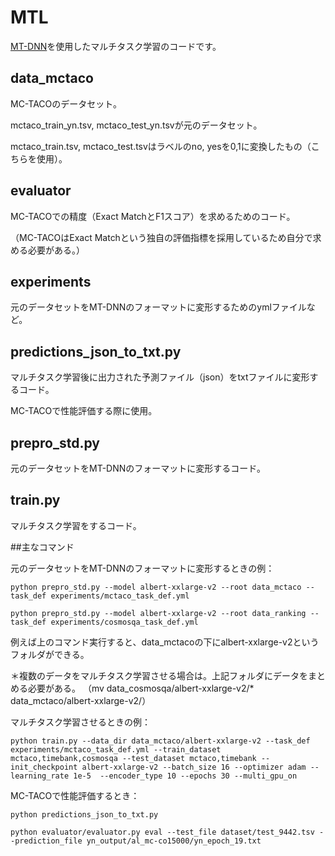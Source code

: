 # MTL

[MT-DNN](https://aclanthology.org/P19-1441/)を使用したマルチタスク学習のコードです。

## data_mctaco

MC-TACOのデータセット。

mctaco_train_yn.tsv, mctaco_test_yn.tsvが元のデータセット。

mctaco_train.tsv, mctaco_test.tsvはラベルのno, yesを0,1に変換したもの（こちらを使用）。

## evaluator

MC-TACOでの精度（Exact MatchとF1スコア）を求めるためのコード。

（MC-TACOはExact Matchという独自の評価指標を採用しているため自分で求める必要がある。）

## experiments

元のデータセットをMT-DNNのフォーマットに変形するためのymlファイルなど。

## predictions_json_to_txt.py

マルチタスク学習後に出力された予測ファイル（json）をtxtファイルに変形するコード。

MC-TACOで性能評価する際に使用。

## prepro_std.py

元のデータセットをMT-DNNのフォーマットに変形するコード。

## train.py

マルチタスク学習をするコード。

##主なコマンド

元のデータセットをMT-DNNのフォーマットに変形するときの例：

`python prepro_std.py --model albert-xxlarge-v2 --root data_mctaco --task_def experiments/mctaco_task_def.yml`

`python prepro_std.py --model albert-xxlarge-v2 --root data_ranking --task_def experiments/cosmosqa_task_def.yml`

例えば上のコマンド実行すると、data_mctacoの下にalbert-xxlarge-v2というフォルダができる。

＊複数のデータをマルチタスク学習させる場合は。上記フォルダにデータをまとめる必要がある。
（mv data_cosmosqa/albert-xxlarge-v2/* data_mctaco/albert-xxlarge-v2/）

マルチタスク学習させるときの例：

`python train.py --data_dir data_mctaco/albert-xxlarge-v2 --task_def experiments/mctaco_task_def.yml --train_dataset mctaco,timebank,cosmosqa --test_dataset mctaco,timebank --init_checkpoint albert-xxlarge-v2 --batch_size 16 --optimizer adam --learning_rate 1e-5  --encoder_type 10 --epochs 30 --multi_gpu_on`

MC-TACOで性能評価するとき：

`python predictions_json_to_txt.py `

`python evaluator/evaluator.py eval --test_file dataset/test_9442.tsv --prediction_file yn_output/al_mc-co15000/yn_epoch_19.txt`

